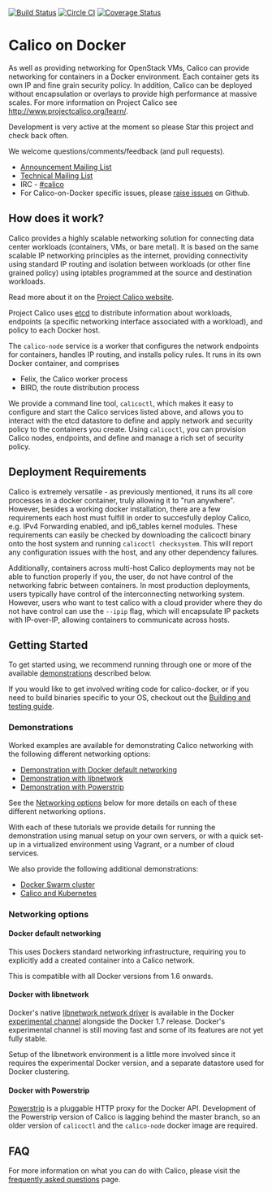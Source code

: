 [![Build Status](https://semaphoreci.com/api/v1/projects/9d7d365d-19cb-4699-8c84-b76da25ae271/473490/badge.svg)](https://semaphoreci.com/calico/calico-docker--5)
[![Circle CI](https://circleci.com/gh/projectcalico/calico-docker/tree/master.svg?style=svg)](https://circleci.com/gh/projectcalico/calico-docker/tree/master) [![Coverage Status](https://coveralls.io/repos/projectcalico/calico-docker/badge.svg?branch=master&service=github)](https://coveralls.io/github/projectcalico/calico-docker?branch=master)
# Calico on Docker
As well as providing networking for OpenStack VMs, Calico can provide
networking for containers in a Docker environment.  Each container gets its 
own IP and fine grain security policy.  In addition, Calico can be deployed 
without encapsulation or overlays to provide high performance at massive 
scales.  For more information on Project Calico see 
http://www.projectcalico.org/learn/.

Development is very active at the moment so please Star this project and check 
back often.

We welcome questions/comments/feedback (and pull requests).

* [Announcement Mailing List](http://lists.projectcalico.org/mailman/listinfo/calico-announce_lists.projectcalico.org)
* [Technical Mailing List](http://lists.projectcalico.org/mailman/listinfo/calico-tech_lists.projectcalico.org)
* IRC - [#calico][irc]
* For Calico-on-Docker specific issues, please [raise issues][raise-issues] on 
Github.

## How does it work?

Calico provides a highly scalable networking solution for connecting data 
center workloads (containers, VMs, or bare metal).  It is based on the same 
scalable IP networking principles as the internet, providing connectivity using
standard IP routing and isolation between workloads (or other fine grained
policy) using iptables programmed at the source and destination workloads.

Read more about it on the [Project Calico website][project-calico].

Project Calico uses [etcd][etcd] to distribute information about workloads, 
endpoints (a specific networking interface associated with a workload),
and policy to each Docker host.

The `calico-node` service is a worker that configures the network endpoints 
for containers, handles IP routing, and installs policy rules.  It runs in its 
own Docker container, and comprises
- Felix, the Calico worker process
- BIRD, the route distribution process

We provide a command line tool, `calicoctl`, which makes it easy to configure 
and start the Calico services listed above, and allows you to interact with 
the etcd datastore to define and apply network and security policy to the 
containers you create. Using `calicoctl`, you can provision Calico nodes, 
endpoints, and define and manage a rich set of security policy. 

## Deployment Requirements
Calico is extremely versatile - as previously mentioned, it runs its all  core processes in a docker container, truly allowing it to "run anywhere". However, besides a working docker installation, there are a few requirements each host must fulfill in order to succesfully deploy Calico, e.g. IPv4 Forwarding enabled, and ip6_tables kernel modules. These requirements can easily be checked by downloading the calicoctl binary onto the host system and running `calicoctl checksystem`. This will report any configuration issues with the host, and any other dependency failures.

Additionally, containers across multi-host Calico deployments may not be able to function properly if you, the user, do not have control of the networking fabric between containers. In most production deployments, users typically have control of the interconnecting networking system. However, users who want to test calico with a cloud provider where they do not have control can use the `--ipip` flag, which will encapsulate IP packets with IP-over-IP, allowing containers to communicate across hosts.

## Getting Started

To get started using, we recommend running through one or more of the available 
[demonstrations](#demonstrations) described below.

If you would like to get involved writing code for calico-docker, or if you 
need to build binaries specific to your OS, checkout out the 
[Building and testing guide](docs/Building.md).

### Demonstrations

Worked examples are available for demonstrating Calico networking with the 
following different networking options:

- [Demonstration with Docker default networking](docs/getting-started/default-networking/Demonstration.md)
- [Demonstration with libnetwork](docs/getting-started/libnetwork/Demonstration.md)
- [Demonstration with Powerstrip](docs/getting-started/powerstrip/Demonstration.md)

See the [Networking options](#networking-options) below for more details on 
each of these different networking options.

With each of these tutorials we provide details for running the demonstration 
using manual setup on your own servers, or with a quick set-up in a virtualized
environment using Vagrant, or a number of cloud services.

We also provide the following additional demonstrations: 
- [Docker Swarm cluster](docs/getting-started/powerstrip/CalicoSwarm.md) 
- [Calico and Kubernetes](docs/kubernetes/README.md)


### Networking options

#### Docker default networking

This uses Dockers standard networking infrastructure, requiring you to 
explicitly add a created container into a Calico network.

This is compatible with all Docker versions from 1.6 onwards.

#### Docker with libnetwork

Docker's native [libnetwork network driver][libnetwork] is available in the 
Docker [experimental channel][docker-experimental] alongside the Docker 1.7 
release. Docker's experimental channel is still moving fast and some of its 
features are not yet fully stable.

Setup of the libnetwork environment is a little more involved since it requires
the experimental Docker version, and a separate datastore used for Docker 
clustering.

#### Docker with Powerstrip

[Powerstrip][powerstrip] is a pluggable HTTP proxy for the Docker API. Development 
of the Powerstrip version of Calico is lagging behind the master branch, so an 
older version of `calicoctl` and the `calico-node` docker image are required.
  
## FAQ 
For more information on what you can do with Calico, please visit the 
[frequently asked questions](docs/FAQ.md) page. 


[powerstrip]: https://github.com/ClusterHQ/powerstrip
[libnetwork]: https://github.com/docker/libnetwork
[raise-issues]: https://github.com/projectcalico/calico-docker/issues/new
[docker-experimental]: https://github.com/docker/docker/tree/master/experimental
[irc]: http://webchat.freenode.net?randomnick=1&channels=%23calico&uio=d4
[project-calico]: http://www.projectcalico.org
[etcd]: https://github.com/coreos/etcd
